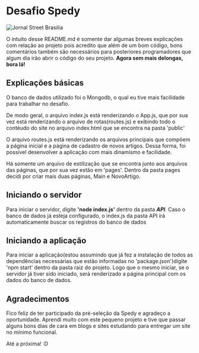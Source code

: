 # Desafio Spedy

![Jornal Street Brasilia](https://user-images.githubusercontent.com/56852736/106366135-9b409d00-6318-11eb-94cc-a8ed5c1dfa92.png)


O intuito desse README.md é somente dar algumas breves explicações com relação ao projeto pois acredito que além de um bom código, bons comentários também são necessários para posteriores programadores que algum dia irão abrir o código do seu projeto. __Agora sem mais delongas, bora lá!__


## Explicações básicas
O banco de dados utilizado foi o Mongodb, o qual eu tive mais facilidade para trabalhar no desafio.

De modo geral, o arquivo index.js está renderizando o App.js, que por sua vez está renderizando o arquivo de rotas(routes.js) e exibindo todo o contéudo do site no arquivo index.html que se encontra na pasta 'public'

O arquivo routes.js está renderizando os arquivos principais que compõem a página inicial e a página de cadastro de novos artigos.
Dessa forma, foi possível desenvolver a aplicação com mais dinamismo e facilidade.

Há somente um arquivo de estilização que se encontra junto aos arquivos das páginas, que por sua vez estão em 'pages'.
Dentro da pasta pages decidi por criar mais duas páginas, Main e NovoArtigo.

## Iniciando o servidor

Para iniciar o servidor, digite __'node index.js'__ dentro da pasta **_API_**. Caso o banco de dados já esteja configurado, o index.js da pasta API irá automaticamente buscar os registros do banco de dados

## Iniciando a aplicação

Para iniciar a aplicação(estou assumindo que já fez a instalação de todos as dependências necessárias que estão informadas no 'package.json')digite 'npm start' dentro da pasta raiz do projeto. Logo que o mesmo iniciar, se o servidor já tiver sido iniciado, será renderizado a página principal com os dados do banco de dados.

## Agradecimentos

Fico feliz de ter participado da pré-seleção da Spedy e agradeço a oportunidade. Aprendi muito com este pequeno projeto e tive que passar alguns bons dias de cara em blogs e sites estudando para entregar um site no mínimo funcional.

Até a próxima! :D
